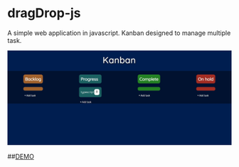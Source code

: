 # dragDrop-js
A simple web application in javascript. Kanban designed to manage multiple task.


![dragdrop](https://github.com/BartlomiejKar/dragDrop-js/blob/master/readmeimages/dragdrop.jpg)


##[DEMO](https://zealous-sinoussi-34ffe9.netlify.app/)
